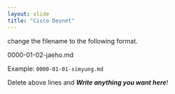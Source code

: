 ```yaml
---
layout: slide
title: "Cisco Devnet"
---
```


change the filename to the following format.

0000-01-02-jaeho.md

Example: `0000-01-01-simyung.md`

Delete above lines and ***Write anything you want here***!


